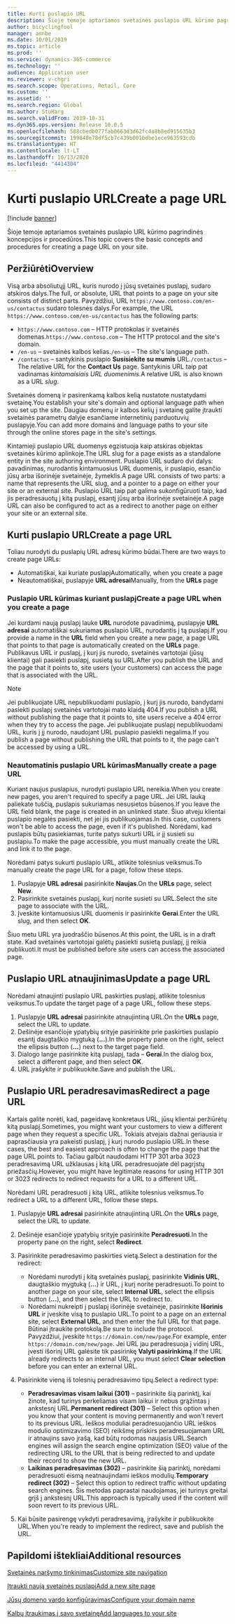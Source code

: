 ```yaml
---
title: Kurti puslapio URL
description: Šioje temoje aptariamos svetainės puslapio URL kūrimo pagrindinės koncepcijos ir procedūros.
author: bicyclingfool
manager: annbe
ms.date: 10/01/2019
ms.topic: article
ms.prod: ''
ms.service: dynamics-365-commerce
ms.technology: ''
audience: Application user
ms.reviewer: v-chgri
ms.search.scope: Operations, Retail, Core
ms.custom: ''
ms.assetid: ''
ms.search.region: Global
ms.author: StuHarg
ms.search.validFrom: 2019-10-31
ms.dyn365.ops.version: Release 10.0.5
ms.openlocfilehash: 588cbedb077fab0663d3d62fc4a8b8ed915635b3
ms.sourcegitcommit: 199848e78df5cb7c439b001bdbe1ece963593cdb
ms.translationtype: HT
ms.contentlocale: lt-LT
ms.lasthandoff: 10/13/2020
ms.locfileid: "4414304"
---
```

# <a name="create-a-page-url"></a><span data-ttu-id="a2111-103">Kurti puslapio URL</span><span class="sxs-lookup"><span data-stu-id="a2111-103">Create a page URL</span></span>


[!include [banner](includes/banner.md)]

<span data-ttu-id="a2111-104">Šioje temoje aptariamos svetainės puslapio URL kūrimo pagrindinės koncepcijos ir procedūros.</span><span class="sxs-lookup"><span data-stu-id="a2111-104">This topic covers the basic concepts and procedures for creating a page URL on your site.</span></span>

## <a name="overview"></a><span data-ttu-id="a2111-105">Peržiūrėti</span><span class="sxs-lookup"><span data-stu-id="a2111-105">Overview</span></span>

<span data-ttu-id="a2111-106">Visą arba absoliutųjį URL, kuris nurodo į jūsų svetainės puslapį, sudaro atskiros dalys.</span><span class="sxs-lookup"><span data-stu-id="a2111-106">The full, or absolute, URL that points to a page on your site consists of distinct parts.</span></span> <span data-ttu-id="a2111-107">Pavyzdžiui, URL `https://www.contoso.com/en-us/contactus` sudaro tolesnės dalys.</span><span class="sxs-lookup"><span data-stu-id="a2111-107">For example, the URL `https://www.contoso.com/en-us/contactus` has the following parts:</span></span>

- <span data-ttu-id="a2111-108">`https://www.contoso.com` – HTTP protokolas ir svetainės domenas.</span><span class="sxs-lookup"><span data-stu-id="a2111-108">`https://www.contoso.com` – The HTTP protocol and the site's domain.</span></span>
- <span data-ttu-id="a2111-109">`/en-us` – svetainės kalbos kelias.</span><span class="sxs-lookup"><span data-stu-id="a2111-109">`/en-us` – The site's language path.</span></span>
- <span data-ttu-id="a2111-110">`/contactus` – santykinis puslapio **Susisiekite su mumis** URL.</span><span class="sxs-lookup"><span data-stu-id="a2111-110">`/contactus` – The relative URL for the **Contact Us** page.</span></span> <span data-ttu-id="a2111-111">Santykinis URL taip pat vadinamas *kintamaisiais URL duomenimis*.</span><span class="sxs-lookup"><span data-stu-id="a2111-111">A relative URL is also known as a URL *slug*.</span></span>

<span data-ttu-id="a2111-112">Svetainės domeną ir pasirenkamą kalbos kelią nustatote nustatydami svetainę.</span><span class="sxs-lookup"><span data-stu-id="a2111-112">You establish your site's domain and optional language path when you set up the site.</span></span> <span data-ttu-id="a2111-113">Daugiau domenų ir kalbos kelių į svetainę galite įtraukti svetainės parametrų dalyje esančiame internetinių parduotuvių puslapyje.</span><span class="sxs-lookup"><span data-stu-id="a2111-113">You can add more domains and language paths to your site through the online stores page in the site's settings.</span></span>

<span data-ttu-id="a2111-114">Kintamieji puslapio URL duomenys egzistuoja kaip atskiras objektas svetainės kūrimo aplinkoje.</span><span class="sxs-lookup"><span data-stu-id="a2111-114">The URL slug for a page exists as a standalone entity in the site authoring environment.</span></span> <span data-ttu-id="a2111-115">Puslapio URL sudaro dvi dalys: pavadinimas, nurodantis kintamuosius URL duomenis, ir puslapio, esančio jūsų arba išorinėje svetainėje, žymeklis.</span><span class="sxs-lookup"><span data-stu-id="a2111-115">A page URL consists of two parts: a name that represents the URL slug, and a pointer to a page on either your site or an external site.</span></span> <span data-ttu-id="a2111-116">Puslapio URL taip pat galima sukonfigūruoti taip, kad jis peradresauotų į kitą puslapį, esantį jūsų arba išorinėje svetainėje.</span><span class="sxs-lookup"><span data-stu-id="a2111-116">A page URL can also be configured to act as a redirect to another page on either your site or an external site.</span></span>

## <a name="create-a-page-url"></a><span data-ttu-id="a2111-117">Kurti puslapio URL</span><span class="sxs-lookup"><span data-stu-id="a2111-117">Create a page URL</span></span>

<span data-ttu-id="a2111-118">Toliau nurodyti du puslapių URL adresų kūrimo būdai.</span><span class="sxs-lookup"><span data-stu-id="a2111-118">There are two ways to create page URLs:</span></span>

- <span data-ttu-id="a2111-119">Automatiškai, kai kuriate puslapį</span><span class="sxs-lookup"><span data-stu-id="a2111-119">Automatically, when you create a page</span></span>
- <span data-ttu-id="a2111-120">Neautomatiškai, puslapyje **URL adresai**</span><span class="sxs-lookup"><span data-stu-id="a2111-120">Manually, from the **URLs** page</span></span>

### <a name="create-a-page-url-when-you-create-a-page"></a><span data-ttu-id="a2111-121">Puslapio URL kūrimas kuriant puslapį</span><span class="sxs-lookup"><span data-stu-id="a2111-121">Create a page URL when you create a page</span></span>

<span data-ttu-id="a2111-122">Jei kurdami naują puslapį lauke **URL** nurodote pavadinimą, puslapyje **URL adresai** automatiškai sukuriamas puslapio URL, nurodantis į tą puslapį.</span><span class="sxs-lookup"><span data-stu-id="a2111-122">If you provide a name in the **URL** field when you create a new page, a page URL that points to that page is automatically created on the **URLs** page.</span></span> <span data-ttu-id="a2111-123">Publikavus URL ir puslapį, į kurį jis nurodo, svetainės vartotojai (jūsų klientai) gali pasiekti puslapį, susietą su URL.</span><span class="sxs-lookup"><span data-stu-id="a2111-123">After you publish the URL and the page that it points to, site users (your customers) can access the page that is associated with the URL.</span></span>

> [!NOTE]
> <span data-ttu-id="a2111-124">Jei publikuojate URL nepublikuodami puslapio, į kurį jis nurodo, bandydami pasiekti puslapį svetainės vartotojai mato klaidą 404.</span><span class="sxs-lookup"><span data-stu-id="a2111-124">If you publish a URL without publishing the page that it points to, site users receive a 404 error when they try to access the page.</span></span> <span data-ttu-id="a2111-125">Jei publikuojate puslapį nepublikuodami URL, kuris į jį nurodo, naudojant URL puslapio pasiekti negalima.</span><span class="sxs-lookup"><span data-stu-id="a2111-125">If you publish a page without publishing the URL that points to it, the page can't be accessed by using a URL.</span></span>

### <a name="manually-create-a-page-url"></a><span data-ttu-id="a2111-126">Neautomatinis puslapio URL kūrimas</span><span class="sxs-lookup"><span data-stu-id="a2111-126">Manually create a page URL</span></span>

<span data-ttu-id="a2111-127">Kuriant naujus puslapius, nurodyti puslapio URL nereikia.</span><span class="sxs-lookup"><span data-stu-id="a2111-127">When you create new pages, you aren't required to specify a page URL.</span></span> <span data-ttu-id="a2111-128">Jei URL lauką paliekate tuščią, puslapis sukuriamas nesusietos būsenos.</span><span class="sxs-lookup"><span data-stu-id="a2111-128">If you leave the URL field blank, the page is created in an unlinked state.</span></span> <span data-ttu-id="a2111-129">Šiuo atveju klientai puslapio negalės pasiekti, net jei jis publikuojamas.</span><span class="sxs-lookup"><span data-stu-id="a2111-129">In this case, customers won't be able to access the page, even if it's published.</span></span> <span data-ttu-id="a2111-130">Norėdami, kad puslapis būtų pasiekiamas, turite patys sukurti URL ir jį susieti su puslapiu.</span><span class="sxs-lookup"><span data-stu-id="a2111-130">To make the page accessible, you must manually create the URL and link it to the page.</span></span>

<span data-ttu-id="a2111-131">Norėdami patys sukurti puslapio URL, atlikite tolesnius veiksmus.</span><span class="sxs-lookup"><span data-stu-id="a2111-131">To manually create the page URL for a page, follow these steps.</span></span>

1. <span data-ttu-id="a2111-132">Puslapyje **URL adresai** pasirinkite **Naujas**.</span><span class="sxs-lookup"><span data-stu-id="a2111-132">On the **URLs** page, select **New**.</span></span>
1. <span data-ttu-id="a2111-133">Pasirinkite svetainės puslapį, kurį norite susieti su URL.</span><span class="sxs-lookup"><span data-stu-id="a2111-133">Select the site page to associate with the URL.</span></span>
1. <span data-ttu-id="a2111-134">Įveskite kintamuosius URL duomenis ir pasirinkite **Gerai**.</span><span class="sxs-lookup"><span data-stu-id="a2111-134">Enter the URL slug, and then select **OK**.</span></span>

<span data-ttu-id="a2111-135">Šiuo metu URL yra juodraščio būsenos.</span><span class="sxs-lookup"><span data-stu-id="a2111-135">At this point, the URL is in a draft state.</span></span> <span data-ttu-id="a2111-136">Kad svetainės vartotojai galėtų pasiekti susietą puslapį, jį reikia publikuoti.</span><span class="sxs-lookup"><span data-stu-id="a2111-136">It must be published before site users can access the associated page.</span></span>

## <a name="update-a-page-url"></a><span data-ttu-id="a2111-137">Puslapio URL atnaujinimas</span><span class="sxs-lookup"><span data-stu-id="a2111-137">Update a page URL</span></span>

<span data-ttu-id="a2111-138">Norėdami atnaujinti puslapio URL paskirties puslapį, atlikite tolesnius veiksmus.</span><span class="sxs-lookup"><span data-stu-id="a2111-138">To update the target page of a page URL, follow these steps.</span></span>

1. <span data-ttu-id="a2111-139">Puslapyje **URL adresai** pasirinkite atnaujintiną URL.</span><span class="sxs-lookup"><span data-stu-id="a2111-139">On the **URLs** page, select the URL to update.</span></span>
1. <span data-ttu-id="a2111-140">Dešinėje esančioje ypatybių srityje pasirinkite prie paskirties puslapio esantį daugtaškio mygtuką (**...**).</span><span class="sxs-lookup"><span data-stu-id="a2111-140">In the property pane on the right, select the ellipsis button (**...**) next to the target page field.</span></span>
1. <span data-ttu-id="a2111-141">Dialogo lange pasirinkite kitą puslapį, tada – **Gerai**.</span><span class="sxs-lookup"><span data-stu-id="a2111-141">In the dialog box, select a different page, and then select **OK**.</span></span>
1. <span data-ttu-id="a2111-142">URL įrašykite ir publikuokite.</span><span class="sxs-lookup"><span data-stu-id="a2111-142">Save and publish the URL.</span></span>

## <a name="redirect-a-page-url"></a><span data-ttu-id="a2111-143">Puslapio URL peradresavimas</span><span class="sxs-lookup"><span data-stu-id="a2111-143">Redirect a page URL</span></span>

<span data-ttu-id="a2111-144">Kartais galite norėti, kad, pageidavę konkretaus URL, jūsų klientai peržiūrėtų kitą puslapį.</span><span class="sxs-lookup"><span data-stu-id="a2111-144">Sometimes, you might want your customers to view a different page when they request a specific URL.</span></span> <span data-ttu-id="a2111-145">Tokiais atvejais dažnai geriausia ir paprasčiausia yra pakeisti puslapį, į kurį nurodo puslapio URL.</span><span class="sxs-lookup"><span data-stu-id="a2111-145">In these cases, the best and easiest approach is often to change the page that the page URL points to.</span></span> <span data-ttu-id="a2111-146">Tačiau galbūt naudodami HTTP 301 arba 3023 peradresavimą URL užklausas į kitą URL peradresuojate dėl pagrįstų priežasčių.</span><span class="sxs-lookup"><span data-stu-id="a2111-146">However, you might have legitimate reasons for using HTTP 301 or 3023 redirects to redirect requests for a URL to a different URL.</span></span>

<span data-ttu-id="a2111-147">Norėdami URL peradresuoti į kitą URL, atlikite tolesnius veiksmus.</span><span class="sxs-lookup"><span data-stu-id="a2111-147">To redirect a URL to a different URL, follow these steps.</span></span>

1. <span data-ttu-id="a2111-148">Puslapyje **URL adresai** pasirinkite atnaujintiną URL.</span><span class="sxs-lookup"><span data-stu-id="a2111-148">On the **URLs** page, select the URL to update.</span></span>
1. <span data-ttu-id="a2111-149">Dešinėje esančioje ypatybių srityje pasirinkite **Peradresuoti**.</span><span class="sxs-lookup"><span data-stu-id="a2111-149">In the property pane on the right, select **Redirect**.</span></span>
1. <span data-ttu-id="a2111-150">Pasirinkite peradresavimo paskirties vietą.</span><span class="sxs-lookup"><span data-stu-id="a2111-150">Select a destination for the redirect:</span></span>

    - <span data-ttu-id="a2111-151">Norėdami nurodyti į kitą svetainės puslapį, pasirinkite **Vidinis URL**, daugtaškio mygtuką (**...**) ir URL, į kurį norite peradresuoti.</span><span class="sxs-lookup"><span data-stu-id="a2111-151">To point to another page on your site, select **Internal URL**, select the ellipsis button (**...**), and then select the URL to redirect to.</span></span>
    - <span data-ttu-id="a2111-152">Norėdami nukreipti į puslapį išorinėje svetainėje, pasirinkite **Išorinis URL** ir įveskite visą to puslapio URL.</span><span class="sxs-lookup"><span data-stu-id="a2111-152">To point to a page on an external site, select **External URL**, and then enter the full URL for that page.</span></span> <span data-ttu-id="a2111-153">Būtinai įtraukite protokolą.</span><span class="sxs-lookup"><span data-stu-id="a2111-153">Be sure to include the protocol.</span></span> <span data-ttu-id="a2111-154">Pavyzdžiui, įveskite `https://domain.com/new/page`.</span><span class="sxs-lookup"><span data-stu-id="a2111-154">For example, enter `https://domain.com/new/page`.</span></span> <span data-ttu-id="a2111-155">Jei URL jau peradresuoja į vidinį URL, įvesti išorinį URL galėsite tik pasirinkę **Valyti pasirinkimą**.</span><span class="sxs-lookup"><span data-stu-id="a2111-155">If the URL already redirects to an internal URL, you must select **Clear selection** before you can enter an external URL.</span></span>

1. <span data-ttu-id="a2111-156">Pasirinkite vieną iš tolesnių peradresavimo tipų.</span><span class="sxs-lookup"><span data-stu-id="a2111-156">Select a redirect type:</span></span>

    - <span data-ttu-id="a2111-157">**Peradresavimas visam laikui (301)** – pasirinkite šią parinktį, kai žinote, kad turinys perkeliamas visam laikui ir nebus grąžintas į ankstesnį URL.</span><span class="sxs-lookup"><span data-stu-id="a2111-157">**Permanent redirect (301)** – Select this option when you know that your content is moving permanently and won't revert to its previous URL.</span></span> <span data-ttu-id="a2111-158">Ieškos moduliai peradresuojančio URL ieškos modulio optimizavimo (SEO) reikšmę priskirs peradresuojamam URL ir atnaujins savo įrašą, kad būtų rodomas naujasis URL.</span><span class="sxs-lookup"><span data-stu-id="a2111-158">Search engines will assign the search engine optimization (SEO) value of the redirecting URL to the URL that is being redirected to and update their record to show the new URL.</span></span> 
    - <span data-ttu-id="a2111-159">**Laikinas peradresavimas (302)** – pasirinkite šią parinktį, norėdami peradresuoti eismą neatnaujindami ieškos modulių.</span><span class="sxs-lookup"><span data-stu-id="a2111-159">**Temporary redirect (302)** – Select this option to redirect traffic without updating search engines.</span></span> <span data-ttu-id="a2111-160">Šis metodas paprastai naudojamas, jei turinys greitai grįš į ankstesnį URL.</span><span class="sxs-lookup"><span data-stu-id="a2111-160">This approach is typically used if the content will soon revert to its previous URL.</span></span>

1. <span data-ttu-id="a2111-161">Kai būsite pasirengę vykdyti peradresavimą, įrašykite ir publikuokite URL.</span><span class="sxs-lookup"><span data-stu-id="a2111-161">When you're ready to implement the redirect, save and publish the URL.</span></span>

## <a name="additional-resources"></a><span data-ttu-id="a2111-162">Papildomi ištekliai</span><span class="sxs-lookup"><span data-stu-id="a2111-162">Additional resources</span></span>

[<span data-ttu-id="a2111-163">Svetainės naršymo tinkinimas</span><span class="sxs-lookup"><span data-stu-id="a2111-163">Customize site navigation</span></span>](customize-site-navigation.md)

[<span data-ttu-id="a2111-164">Įtraukti naują svetainės puslapį</span><span class="sxs-lookup"><span data-stu-id="a2111-164">Add a new site page</span></span>](add-new-page.md)

[<span data-ttu-id="a2111-165">Jūsų domeno vardo konfigūravimas</span><span class="sxs-lookup"><span data-stu-id="a2111-165">Configure your domain name</span></span>](configure-your-domain-name.md)

[<span data-ttu-id="a2111-166">Kalbų įtraukimas į savo svetainę</span><span class="sxs-lookup"><span data-stu-id="a2111-166">Add languages to your site</span></span>](add-languages-to-site.md)
